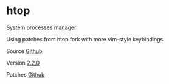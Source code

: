 # htop

System processes manager

Using patches from htop fork with more vim-style keybindings

Source [Github](https://github.com/hishamhm/htop)

Version [2.2.0](https://github.com/hishamhm/htop/releases/tag/2.2.0)

Patches [Github](https://github.com/KoffeinFlummi/htop-vim)
